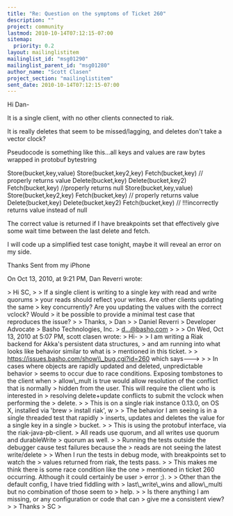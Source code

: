 ```yaml
---
title: "Re: Question on the symptoms of Ticket 260"
description: ""
project: community
lastmod: 2010-10-14T07:12:15-07:00
sitemap:
  priority: 0.2
layout: mailinglistitem
mailinglist_id: "msg01290"
mailinglist_parent_id: "msg01280"
author_name: "Scott Clasen"
project_section: "mailinglistitem"
sent_date: 2010-10-14T07:12:15-07:00
---
```



Hi Dan-

It is a single client, with no other clients connected to riak.

It is really deletes that seem to be missed/lagging, and deletes don't take a 
vector clock?

Pseudocode is something like this...all keys and values are raw bytes wrapped 
in protobuf bytestring

Store(bucket,key,value)
Store(bucket,key2,key)
Fetch(bucket,key) // properly returns value
Delete(bucket,key)
Delete(bucket,key2)
Fetch(bucket,key) //properly returns null
Store(bucket,key,value)
Store(bucket,key2,key)
Fetch(bucket,key) // properly returns value
Delete(bucket,key)
Delete(bucket,key2)
Fetch(bucket,key) // !!!incorrectly returns value instead of null

The correct value is returned if I have breakpoints set that effectively give 
some wait time between the last delete and fetch.


I will code up a simplified test case tonight, maybe it will reveal an error on 
my side.

Thanks
Sent from my iPhone

On Oct 13, 2010, at 9:21 PM, Dan Reverri  wrote:

&gt; Hi SC,
&gt; 
&gt; If a single client is writing to a single key with read and write quorums 
&gt; your reads should reflect your writes. Are other clients updating the same 
&gt; key concurrently? Are you updating the values with the correct vclock? Would 
&gt; it be possible to provide a minimal test case that reproduces the issue?
&gt; 
&gt; Thanks,
&gt; Dan
&gt; 
&gt; Daniel Reverri
&gt; Developer Advocate
&gt; Basho Technologies, Inc.
&gt; d...@basho.com
&gt; 
&gt; 
&gt; On Wed, Oct 13, 2010 at 5:07 PM, scott clasen  wrote:
&gt; Hi-
&gt; 
&gt; I am writing a Riak backend for Akka's persistent data structures,
&gt; and am running into what looks like behavior similar to what is
&gt; mentioned in this ticket.
&gt; 
&gt; https://issues.basho.com/show\\_bug.cgi?id=260 which says---&gt;
&gt; 
&gt; In cases where objects are rapidly updated and deleted, unpredictable behavior
&gt; seems to occur due to race conditions. Exposing tombstones to the client when
&gt; allow\\_mult is true would allow resolution of the conflict that is normally
&gt; hidden from the user. This will require the client who is interested in
&gt; resolving delete+update conflicts to submit the vclock when performing the
&gt; delete.
&gt; 
&gt; This is on a single riak instance 0.13.0, on OS X, installed via 'brew
&gt; install riak', w
&gt; 
&gt; The behavior I am seeing is in a single threaded test that rapidly
&gt; inserts, updates and deletes the value for a single key in a single
&gt; bucket.
&gt; 
&gt; This is using the protobuf interface, via the riak-java-pb-client.
&gt; All reads use quorum, and all writes use quorum and durableWrite
&gt; quorum as well.
&gt; 
&gt; Running the tests outside the debugger cause test failures because the
&gt; reads are not seeing the latest write/delete
&gt; 
&gt; When I run the tests in debug mode, with breakpoints set to watch the
&gt; values returned from riak, the tests pass.
&gt; 
&gt; This makes me think there is some race condition like the one
&gt; mentioned in ticket 260 occurring. Although it could certainly be user
&gt; error ;).
&gt; 
&gt; Other than the default config, I have tried fiddling with
&gt; last\\_write\\_wins and allow\\_multi but no combination of those seem to
&gt; help.
&gt; 
&gt; Is there anything I am missing, or any configuration or code that can
&gt; give me a consistent view?
&gt; 
&gt; Thanks
&gt; SC
&gt; 
 
